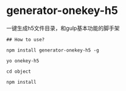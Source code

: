 # generator-onekey-h5

一键生成h5文件目录，和gulp基本功能的脚手架


```
## How to use?

npm install generator-onekey-h5 -g 

yo onekey-h5

cd object

npm install

```
